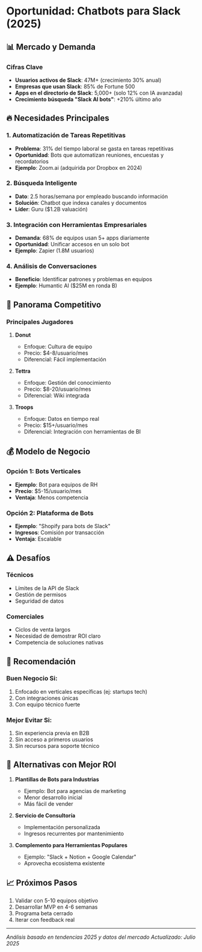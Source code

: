 # Oportunidad: Chatbots para Slack (2025)

## 📊 Mercado y Demanda

### Cifras Clave
- **Usuarios activos de Slack**: 47M+ (crecimiento 30% anual)
- **Empresas que usan Slack**: 85% de Fortune 500
- **Apps en el directorio de Slack**: 5,000+ (solo 12% con IA avanzada)
- **Crecimiento búsqueda "Slack AI bots"**: +210% último año

## 🔥 Necesidades Principales

### 1. Automatización de Tareas Repetitivas
- **Problema**: 31% del tiempo laboral se gasta en tareas repetitivas
- **Oportunidad**: Bots que automatizan reuniones, encuestas y recordatorios
- **Ejemplo**: Zoom.ai (adquirida por Dropbox en 2024)

### 2. Búsqueda Inteligente
- **Dato**: 2.5 horas/semana por empleado buscando información
- **Solución**: Chatbot que indexa canales y documentos
- **Líder**: Guru ($1.2B valuación)

### 3. Integración con Herramientas Empresariales
- **Demanda**: 68% de equipos usan 5+ apps diariamente
- **Oportunidad**: Unificar accesos en un solo bot
- **Ejemplo**: Zapier (1.8M usuarios)

### 4. Análisis de Conversaciones
- **Beneficio**: Identificar patrones y problemas en equipos
- **Ejemplo**: Humantic AI ($25M en ronda B)

## 💼 Panorama Competitivo

### Principales Jugadores
1. **Donut**
   - Enfoque: Cultura de equipo
   - Precio: $4-8/usuario/mes
   - Diferencial: Fácil implementación

2. **Tettra**
   - Enfoque: Gestión del conocimiento
   - Precio: $8-20/usuario/mes
   - Diferencial: Wiki integrada

3. **Troops**
   - Enfoque: Datos en tiempo real
   - Precio: $15+/usuario/mes
   - Diferencial: Integración con herramientas de BI

## 💰 Modelo de Negocio

### Opción 1: Bots Verticales
- **Ejemplo**: Bot para equipos de RH
- **Precio**: $5-15/usuario/mes
- **Ventaja**: Menos competencia

### Opción 2: Plataforma de Bots
- **Ejemplo**: "Shopify para bots de Slack"
- **Ingresos**: Comisión por transacción
- **Ventaja**: Escalable

## ⚠️ Desafíos

### Técnicos
- Límites de la API de Slack
- Gestión de permisos
- Seguridad de datos

### Comerciales
- Ciclos de venta largos
- Necesidad de demostrar ROI claro
- Competencia de soluciones nativas

## 🎯 Recomendación

### Buen Negocio Si:
1. Enfocado en verticales específicas (ej: startups tech)
2. Con integraciones únicas
3. Con equipo técnico fuerte

### Mejor Evitar Si:
1. Sin experiencia previa en B2B
2. Sin acceso a primeros usuarios
3. Sin recursos para soporte técnico

## 🚀 Alternativas con Mejor ROI

1. **Plantillas de Bots para Industrias**
   - Ejemplo: Bot para agencias de marketing
   - Menor desarrollo inicial
   - Más fácil de vender

2. **Servicio de Consultoría**
   - Implementación personalizada
   - Ingresos recurrentes por mantenimiento

3. **Complemento para Herramientas Populares**
   - Ejemplo: "Slack + Notion + Google Calendar"
   - Aprovecha ecosistema existente

## 📈 Próximos Pasos

1. Validar con 5-10 equipos objetivo
2. Desarrollar MVP en 4-6 semanas
3. Programa beta cerrado
4. Iterar con feedback real

---
*Análisis basado en tendencias 2025 y datos del mercado*
*Actualizado: Julio 2025*
